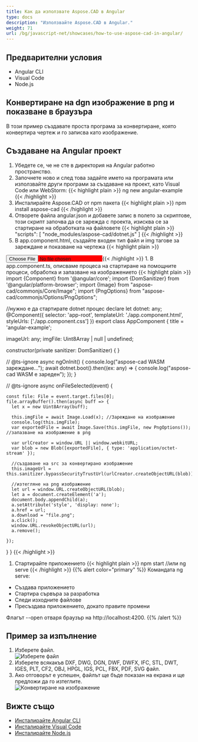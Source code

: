 ```yaml
---
title: Как да използвате Aspose.CAD в Angular
type: docs
description: "Използвайте Aspose.CAD в Angular."
weight: 71
url: /bg/javascript-net/showcases/how-to-use-aspose-cad-in-angular/
---
```


## Предварителни условия
- Angular CLI
- Visual Code
- Node.js

## Конвертиране на dgn изображение в png и показване в браузъра

В този пример създавате проста програма за конвертиране, която конвертира чертеж и го записва като изображение.

## Създаване на Angular проект

1. Убедете се, че не сте в директория на Angular работно пространство.
1. Започнете ново и след това задайте името на програмата или използвайте други програми за създаване на проект, като Visual Code или WebStorm:
{{< highlight plain >}}
ng new angular-example
{{< /highlight >}}
1. Инсталирайте Aspose.CAD от npm пакета
{{< highlight plain >}}
npm install aspose-cad
{{< /highlight >}}
1. Отворете файла angular.json и добавете запис в полето за скриптове, този скрипт започва да се зарежда с проекта, изисква се за стартиране на обработката на файловете
{{< highlight plain >}}
"scripts": [
  "node_modules/aspose-cad/dotnet.js"
]
{{< /highlight >}}
1. В app.component.html, създайте входен тип файл и img тагове за зареждане и показване на чертежа
{{< highlight plain >}}
<span style="background-color: red">
    <input type="file" class="file-upload" (change)="onFileSelected($event)" />
    <img alt="" id="image" [src]="imageUrl" />
</span>
{{< /highlight >}}
1. В app.component.ts, описваме процеса на стартиране на помощните процеси, обработка и запазване на изображението
{{< highlight plain >}}
import {Component} from '@angular/core';
import {DomSanitizer} from '@angular/platform-browser';
import {Image} from "aspose-cad/commonjs/Core/Image";
import {PngOptions} from "aspose-cad/commonjs/Options/PngOptions";

//нужно е да стартирате dotnet процес
declare let dotnet: any;
@Component({
  selector: 'app-root',
  templateUrl: './app.component.html',
  styleUrls: ['./app.component.css']
})
export class AppComponent {
  title = 'angular-example';

  imageUrl: any;
  imgFile: Uint8Array | null | undefined;

  constructor(private sanitizer: DomSanitizer) {
  }

  // @ts-ignore
  async ngOnInit() {
    console.log("aspose-cad WASM зареждане...");
    await dotnet.boot().then((ex: any) => {
      console.log("aspose-cad WASM е зареден");
    });
  }

  // @ts-ignore
  async onFileSelected(event) {

    const file: File = event.target.files[0];
    file.arrayBuffer().then(async buff => {
      let x = new Uint8Array(buff);
      
      this.imgFile = await Image.Load(x); //Зареждане на изображение
      console.log(this.imgFile);
      var exportedFile = await Image.Save(this.imgFile, new PngOptions()); //запазване на изображение в png

      var urlCreator = window.URL || window.webkitURL;
      var blob = new Blob([exportedFile], { type: 'application/octet-stream' });
      
      //създаване на src за конвертирано изображение
      this.imageUrl = this.sanitizer.bypassSecurityTrustUrl(urlCreator.createObjectURL(blob));

      //изтегляне на png изображение
      let url = window.URL.createObjectURL(blob);
      let a = document.createElement('a');
      document.body.appendChild(a);
      a.setAttribute('style', 'display: none');
      a.href = url;
      a.download = "file.png";
      a.click();
      window.URL.revokeObjectURL(url);
      a.remove();

    });
  }
}
{{< /highlight >}}
1. Стартирайте приложението
{{< highlight plain >}}
npm start
//или
ng serve
{{< /highlight >}}
{{% alert color="primary" %}} 
Командата ng serve:

- Създава приложението
- Стартира сървъра за разработка
- Следи изходните файлове
- Пресъздава приложението, докато правите промени

Флагът --open отваря браузър на http://localhost:4200.
{{% /alert %}}

## Пример за изпълнение

1. Изберете файл.<br>
![Изберете файл](/cad/_assets/javascript-net/angular/choose-file.png)<br>
1. Изберете всякакъв DXF, DWG, DGN, DWF, DWFX, IFC, STL, DWT, IGES, PLT, CF2, OBJ, HPGL, IGS, PCL, FBX, PDF, SVG файл.
1. Ако отговорът е успешен, файлът ще бъде показан на екрана и ще предложи да го изтеглите.<br>
![Конвертиране на изображение](/cad/_assets/javascript-net/angular/convert-image.png)<br>

## Вижте също

- [Инсталирайте Angular CLI](https://angular.io/guide/setup-local/)
- [Инсталирайте Visual Code](https://code.visualstudio.com/)
- [Инсталирайте Node.js](https://nodejs.org/en/)
